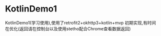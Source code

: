 # KotlinDemo1
KotlinDemo1(学习使用),使用了retrofit2+okhttp3+kotlin+mvp 初期实现,有时间在优化(返回请在控制台以及使用stetho配合Chrome查看数据返回)
